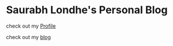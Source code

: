 # Saurabh Londhe's Personal Blog

check out my [Profile](https://saurabhlondhe.com/)

check out my [blog](https://blog.saurabhlondhe.com/)
